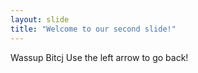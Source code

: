```yaml
---
layout: slide
title: "Welcome to our second slide!"
---
```

Wassup Bitcj
Use the left arrow to go back!
